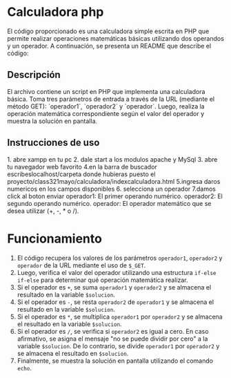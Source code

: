 <h1>Calculadora php</h1>

<p>El código proporcionado es una calculadora simple escrita en PHP que permite realizar operaciones matemáticas básicas utilizando dos operandos y un operador. A continuación, se presenta un README que describe el código:</p>

<h2>Descripción</h2>

<p>El archivo contiene un script en PHP que implementa una calculadora básica. Toma tres parámetros de entrada a través de la URL (mediante el método GET): `operador1`, `operador2` y `operador`. Luego, realiza la operación matemática correspondiente según el valor del operador y muestra la solución en pantalla.</p>

<h2> Instrucciones de uso</h2>

<p>1. abre xampp en tu pc
    2. dale start a los modulos apache y MySql
    3. abre tu navegador web favorito
    4.en la barra de buscador escribeslocalhost/carpeta donde hubieras puesto el proyecto/class321mayo/calculadora/indexcalculadora.html
    5.ingresa daros numericos en los campos disponibles
    6. selecciona un operador 
    7.damos click al boton enviar 
    operador1: El primer operando numérico.
	operador2: El segundo operando numérico.
	operador: El operador matemático que se desea utilizar (+, -, * o /).

</p>

<h1> Funcionamiento</h1>

<p>

1. El código recupera los valores de los parámetros `operador1`, `operador2` y `operador` de la URL mediante el uso de `$_GET`.
2. Luego, verifica el valor del operador utilizando una estructura `if-else if-else` para determinar qué operación matemática realizar.
3. Si el operador es `+`, se suma `operador1` y `operador2` y se almacena el resultado en la variable `$solucion`.
4. Si el operador es `-`, se resta `operador2` de `operador1` y se almacena el resultado en la variable `$solucion`.
5. Si el operador es `*`, se multiplica `operador1` por `operador2` y se almacena el resultado en la variable `$solucion`.
6. Si el operador es `/`, se verifica si `operador2` es igual a cero. En caso afirmativo, se asigna el mensaje "no se puede dividir por cero" a la variable `$solucion`. De lo contrario, se divide `operador1` por `operador2` y se almacena el resultado en `$solucion`.
7. Finalmente, se muestra la solución en pantalla utilizando el comando `echo`.

</p>



